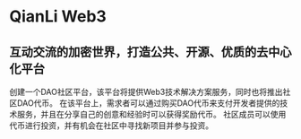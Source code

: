 # QianLi Web3
## 互动交流的加密世界，打造公共、开源、优质的去中心化平台

创建一个DAO社区平台，该平台将提供Web3技术解决方案服务，同时也将推出社区DAO代币。
在该平台上，需求者可以通过购买DAO代币来支付开发者提供的技术服务，并且在分享自己的创意和经验时可以获得奖励代币。
社区成员可以使用代币进行投资，并有机会在社区中寻找新项目并参与投资。
